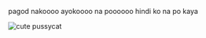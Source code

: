 pagod nakoooo
ayokoooo na poooooo
hindi ko na po kaya



<!---
oifruieyhuti4eyhiwhrfqhuewghfthfjknjiurhgurgnfjieuhfnfrjhgiewokjdwjdkwjf!

--->
![cute pussycat](https://user-images.githubusercontent.com/130642302/231708361-898008dc-60f6-48c9-a76f-a5e1f9658f6f.jpg)
